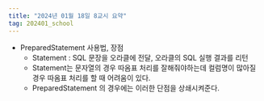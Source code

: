 ```yaml
---
title: "2024년 01월 18일 8교시 요약"
tag: 202401_school
---
```


- PreparedStatement 사용법, 장점
  - Statement : SQL 문장을 오라클에 전달, 오라클의 SQL 실행 결과를 리턴
  - Statement는 문자열의 경우 따옴표 처리를 잘해줘야하는데 컬럼명이 많아질 경우 따옴표 처리를 할 때 어려움이 있다. 
  - PreparedStatement 의 경우에는 이러한 단점을 상쇄시켜준다.